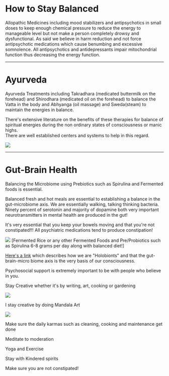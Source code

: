 <!--//meta
About: A guide on maintaining balance during non-ordinary states of consciousness, integrating allopathic medicine, Ayurveda, gut-brain health, and creative practices.
Description: This document explores holistic approaches to staying balanced, including the use of mood stabilizers, Ayurvedic therapies, gut-brain health optimization, psychosocial support, and creative outlets. It emphasizes harm reduction, spiritual energy balance, and the importance of daily routines and mindfulness practices.
Primary Keyword: Staying Balanced in Mental Health
Related Keywords: Non-Ordinary States, Ayurveda, Gut-Brain Axis, Creative Practices, Holistic Mental Health
Long-Tail Keywords: Holistic approaches to mental health balance, Ayurveda for non-ordinary states, Gut-brain health in mental well-being, Creative outlets for mental stability, Harm reduction in psychiatric care
Date: August 23, 2025
Date_mr: 2025-08-23
Prompted By: `Imran`
Meta Author: `GitHub Copilot`
//meta-->

# How to Stay Balanced

Allopathic Medicines including mood stabilizers and antipsychotics in small doses to keep enough chemical pressure to reduce the energy to manageable level but not make a person completely drowsy and dysfunctional.  As said we believe in harm reduction and not force antipsychotic medications which cause benumbing and excessive somnolence.  All antipsychotics and antidepressants impair mitochondrial function thus decreasing the energy function. 

---

# Ayurveda

Ayurveda Treatments including Takradhara (medicated buttermilk on the forehead) and Shirodhara (medicated oil on the forehead) to balance the Vatta in the body and Abhyanga (oil massage) and Sweda(steam) to maintain the energies  in balance.
  
There's extensive literature on the benefits of these therapies for balance of spiritual energies during the non ordinary states of consciousness or manic highs.  
There are well established centers and systems to help in this regard.  

<img src="%node-assets%misc/takradhara.jpg" class="img-fluid" />

---

# Gut-Brain Health

Balancing the Microbiome using Prebiotics such as Spirulina and Fermented foods is essential.

Balanced fresh  and hot meals are essential to establishing a balance in the gut-microbiome axis.  We are essentially walking, talking thinking bacteria. Ninety percent of serotonin and majority of dopamine both very important neurotransmitters in mental health are produced in the gut!
 
It's very essential that you keep your bowels moving and that you're not constipated!!! All psychiatric medications tend to produce constipation! 

<img src="%nodeUrl%assets/misc/fermented-rice.jpg" class="img-fluid" />
[Fermented Rice or any other Fermented Foods and Pre/Probiotics such as Spirulina 6-8 grams per day along with balanced diet!]

[Here's a link](http://www.inquiriesjournal.com/articles/1853/the-brain-gut-and-consciousness-microbiology-of-our-mind) which describes how we are "Holobionts" and that the gut-brain-micro biome axis is the very basis of our consciousness.

Psychosocial support is extremely important to be with people who believe in you.  

Stay Creative whether it's by writing, art, cooking or gardening 

<img src="%nodeUrl%assets/misc/mandala.jpg" class="img-fluid" />

I stay creative by doing Mandala Art 

<img src="%nodeUrl%assets/misc/mandala2.jpg" class="img-fluid" />

Make sure the daily karmas such as cleaning, cooking and maintenance get done 

Meditate to moderation
 
Yoga and Exercise
 
Stay with Kindered spirits
 
Make sure you are not constipated!

